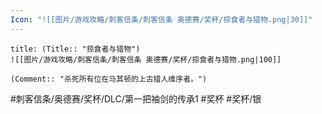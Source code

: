 ```yaml
---
Icon: "![[图片/游戏攻略/刺客信条/刺客信条 奥德赛/奖杯/掠食者与猎物.png|30]]"
---
```

```ad-common-silver-trophy
title: (Title:: "掠食者与猎物")
![[图片/游戏攻略/刺客信条/刺客信条 奥德赛/奖杯/掠食者与猎物.png|100]]

(Comment:: "杀死所有位在马其顿的上古猎人维序者。")
```

#刺客信条/奥德赛/奖杯/DLC/第一把袖剑的传承1 #奖杯 #奖杯/银
